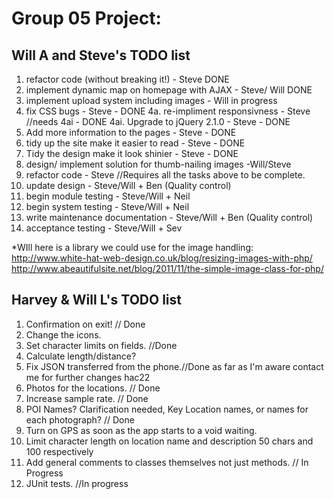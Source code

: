Group 05 Project:
==================
Will A and Steve's TODO list
--------------
1. refactor code (without breaking it!) - Steve DONE
2. implement dynamic map on homepage with AJAX - Steve/ Will DONE
3. implement upload system including images - Will in progress
4. fix CSS bugs - Steve - DONE
4a. re-impliment responsivness - Steve //needs 4ai - DONE
4ai. Upgrade to jQuery 2.1.0 - Steve - DONE
5. Add more information to the pages - Steve - DONE
6. tidy up the site make it easier to read - Steve - DONE
7. Tidy the design make it look shinier - Steve - DONE
8. design/ implement solution for thumb-nailing images -Will/Steve
9. refactor code - Steve //Requires all the tasks above to be complete.
10. update design - Steve/Will + Ben (Quality control)
11. begin module testing - Steve/Will + Neil
12. begin system testing - Steve/Will + Neil
13. write maintenance documentation - Steve/Will + Ben (Quality control)
14. acceptance testing - Steve/Will + Sev

*WIll here is a library we could use for the image handling:
http://www.white-hat-web-design.co.uk/blog/resizing-images-with-php/
http://www.abeautifulsite.net/blog/2011/11/the-simple-image-class-for-php/

Harvey & Will L's TODO list
---------------
1. Confirmation on exit! // Done
2. Change the icons.
3. Set character limits on fields. //Done
4. Calculate length/distance?
5. Fix JSON transferred from the phone.//Done as far as I'm aware contact me for further changes hac22
6. Photos for the locations. // Done
7. Increase sample rate. // Done
8. POI Names? Clarification needed, Key Location names, or names for each photograph? // Done
9. Turn on GPS as soon as the app starts to a void waiting.
10. Limit character length on location name and description 50 chars and 100 respectively
11. Add general comments to classes themselves not just methods. // In Progress 
12. JUnit tests. //In progress


